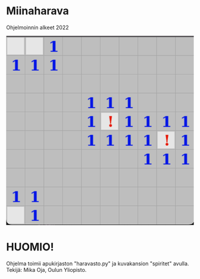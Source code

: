 # Miinaharava
Ohjelmoinnin alkeet 2022

![plot](miinaharava.png)

# HUOMIO!
Ohjelma toimii apukirjaston "haravasto.py" ja kuvakansion "spiritet" avulla. Tekijä: Mika Oja, Oulun Yliopisto.